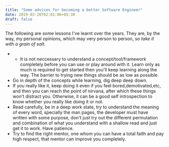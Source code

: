 ```yaml
---
title: "Some advices for becoming a better Software Engineer"
date: 2019-03-26T02:01:06+05:30
draft: false
---
```


The following are some lessons I've learnt over the years. They are, by the way, my personal opinions, which may very person to person, so *take it with a grain of salt*.  
* * It is not neccessary to understand a concept/tool/framework completely before you can use or play around with it. Learn only as much is required to get started then you'll keep learning along the way. The barrier to trying new things should be as low as possible.  
* Go in depth of the concepts while learning, dig deep deep down.  
* If you really like it, keep doing it even if you feel bored,demotivated,etc, and then you can reach the point of nirvana, after which these things won't distract you. Otherwise, it can be a good self introspection to know whether you really like doing it or not.  
* Read carefully, be in a deep work state, try to understand the meaning of every word, specially the man pages, the developer must have written with some purpose, don't just try out the different permutation and combination of what you understand with a shallow read and just get it to work. Have patience.  
* Try to find the right mentor, one whom you can have a total faith and pay high respect, that mentor can improve you completely.  
